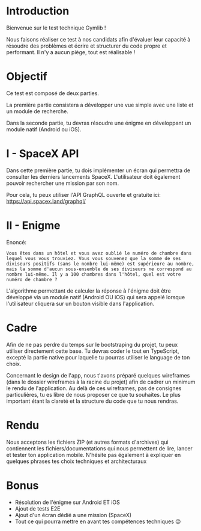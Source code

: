 # Introduction

Bienvenue sur le test technique Gymlib !

Nous faisons réaliser ce test à nos candidats afin d'évaluer leur capacité à résoudre des problèmes et écrire et structurer du code propre et performant. Il n'y a aucun piège, tout est réalisable !

# Objectif

Ce test est composé de deux parties.

La première partie consistera a développer une vue simple avec une liste et un module de recherche.

Dans la seconde partie, tu devras résoudre une énigme en développant un module natif (Android ou iOS).

# I - SpaceX API

Dans cette première partie, tu dois implémenter un écran qui permettra de consulter les derniers lancements SpaceX. L'utilisateur doit également pouvoir rechercher une mission par son nom.

Pour cela, tu peux utiliser l'API GraphQL ouverte et gratuite ici: https://api.spacex.land/graphql/

# II - Enigme

Enoncé:

```Vous êtes dans un hôtel et vous avez oublié le numéro de chambre dans lequel vous vous trouviez. Vous vous souvenez que la somme de ses diviseurs positifs (sans le nombre lui-même) est supérieure au nombre, mais la somme d'aucun sous-ensemble de ses diviseurs ne correspond au nombre lui-même. Il y a 100 chambres dans l'hôtel, quel est votre numéro de chambre ?```

L'algorithme permettant de calculer la réponse à l'énigme doit être développé via un module natif (Android OU iOS) qui sera appelé lorsque l'utilisateur cliquera sur un bouton visible dans l'application.

# Cadre

Afin de ne pas perdre du temps sur le bootstraping du projet, tu peux utiliser directement cette base. Tu devras coder le tout en TypeScript, excepté la partie native pour laquelle tu pourras utiliser le language de ton choix.

Concernant le design de l'app, nous t'avons préparé quelques wireframes (dans le dossier wireframes à la racine du projet) afin de cadrer un minimum le rendu de l'application. Au delà de ces wireframes, pas de consignes particulières, tu es libre de nous proposer ce que tu souhaites. Le plus important étant la clareté et la structure du code que tu nous rendras.

# Rendu

Nous acceptons les fichiers ZIP (et autres formats d'archives) qui contiennent les fichiers/documentations qui nous permettent de lire, lancer et tester ton application mobile. N'hésite pas également à expliquer en quelques phrases tes choix techniques et architecturaux

# Bonus
- Résolution de l'énigme sur Android ET iOS
- Ajout de tests E2E
- Ajout d'un écran dédié a une mission (SpaceX)
- Tout ce qui pourra mettre en avant tes compétences techniques 😉
